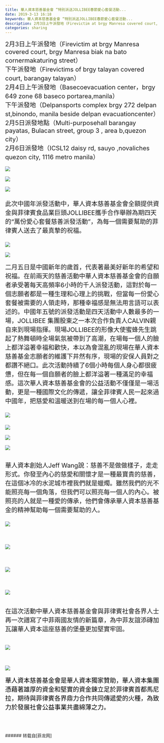```yaml
---
title: 華人資本慈善基金會 “特別派送JOLLIBEE春節愛心套餐活動...
date: 2019-3-13 16:18
keywords: 華人資本慈善基金會 “特別派送JOLLIBEE春節愛心套餐活動...
description: 2月3日上午派發地（Firevictim at brgy Manresa covered court, brgy Manresa biak na bato cornermakaturing street）   下午派發地（Firevictims of brgy talayan covered court, barangay talayan）2月4日上午派發地（Basecoevacuation center，brgy 649 zone 68 baseco portarea,manila）下午派發地（Delpansports complex brgy 272 delpan st,binondo, manila beside delpan evacuationcenter） 2月5日派發地點（Multi-purposehall barangay payatas, Bulacan street, group 3 , area b,quezon city） 2月6日派發地（ICSL12 daisy rd, sauyo ,novaliches quezon city, 1116 metro manila）此次中國年派發活動中，華人資本慈善基金會全額提供資金與菲律賓食品業巨頭JOLLIBEE攜手合作舉辦為期四天的“萬份愛心套餐慈善派發活動”，為每一個需要幫助的菲律賓人送去了最真摯的祝福。二月五日是中國新年的歲首，代表著最美好新年的希望和祝福。在前兩天的慈善活動中華人資本慈善基金會的自願者承受著每天高頻率6小時的千人派發活動，這對於每一個志願者都是一種生理和心理上的挑戰，但當每一份愛心套餐被需要的人領走時，那種幸福感是無法用言語可以表述的。中國年五號的派發活動是四天活動中人數最多的一場，JOLLIBEE 集團股東之一本次合作負責人CALVIN親自來到現場指揮。現場JOLLIBEE的形像大使蜜蜂先生跳起了熱舞頓時全場氣氛被帶到了高潮，在場每一個人的臉上都洋溢著幸福和歡快，本以為會混亂的現場在華人資本慈善基金志願者的維護下井然有序，現場的安保人員對之都讚不絕口。此次活動持續了6個小時每個人身心都很疲憊，但在每一個自願者的臉上都洋溢著一種滿足的幸福感。這次華人資本慈善基金會的公益活動不僅僅是一場活動，更是一種國際文化的傳遞，讓全菲律賓人民一起來過中國年，把慈愛和溫暖送到在場的每一個人心裡。華人資本創始人Jeff Wang說：慈善不是做做樣子，走走形式。你發至內心的慈愛和關懷才是一種最寶貴的慈善，在這個冰冷的水泥城市裡我們就是蠟燭。雖然我們的光不能照亮每一個角落，但我們可以照亮每一個人的內心。被照亮的人就是一種愛的傳承，他們會傳承華人資本慈善基金的精神幫助每一個需要幫助的人。在這次活動中華人資本慈善基金會與菲律賓社會各界人士再一次譜寫了中菲兩國友情的新篇章，為中菲友誼添磚加瓦讓華人資本這座慈善的堡壘更加堅實牢固。華人資本慈善基金會是華人資本獨家贊助，華人資本集團憑藉著雄厚的資金和堅實的資金鍊立足於菲律賓首都馬尼拉，期待與菲律賓各界鼎力合作共同傳遞愛的火種，為致力於發展社會公益事業共盡綿薄之力。                
categories: sharing
---
```

<td class="t_f" id="postmessage_3216856">

<div align="left"><font style="font-size:15.0pt">2</font><font style="font-size:15.0pt">月3日上午派發地（Firevictim at brgy Manresa covered court, brgy Manresa biak na bato cornermakaturing street）   </font></div><div align="left"><font style="font-size:15.0pt">下午派發地（Firevictims of brgy talayan covered court, barangay talayan）</font></div><div align="left"><font style="font-size:15.0pt">2</font><font style="font-size:15.0pt">月4日上午派發地（Basecoevacuation center，brgy 649 zone 68 baseco portarea,manila）</font></div><div align="left"><font style="font-size:15.0pt">下午派發地（Delpansports complex brgy 272 delpan st,binondo, manila beside delpan evacuationcenter） </font></div><div align="left"><font style="font-size:15.0pt">2</font><font style="font-size:15.0pt">月5日派發地點（Multi-purposehall barangay payatas, Bulacan street, group 3 , area b,quezon city） </font></div><div align="left"><font style="font-size:15.0pt">2</font><font style="font-size:15.0pt">月6日派發地（ICSL12 daisy rd, sauyo ,novaliches quezon city, 1116 metro manila）</font></div><br/>
<div align="left">

<img aid="1111348" data-cf-modified-0ea9995a8aded9783dffe2a2-="" file="data/attachment/forum/201903/13/160820a669oxtsjqjxxjsk.jpg.thumb.jpg" id="aimg_1111348" inpost="1" onclick="" onmouseover="" src="http://www.flw.ph/data/attachment/forum/201903/13/160820a669oxtsjqjxxjsk.jpg" style="cursor:pointer" zoomfile="data/attachment/forum/201903/13/160820a669oxtsjqjxxjsk.jpg"/>


</div><br/>
<div align="left">

<img aid="1111357" data-cf-modified-0ea9995a8aded9783dffe2a2-="" file="data/attachment/forum/201903/13/161008a3v94q2k2kkq6kza.jpg.thumb.jpg" id="aimg_1111357" inpost="1" onclick="" onmouseover="" src="http://www.flw.ph/data/attachment/forum/201903/13/161008a3v94q2k2kkq6kza.jpg" style="cursor:pointer" zoomfile="data/attachment/forum/201903/13/161008a3v94q2k2kkq6kza.jpg"/>


</div><br/>
<div align="left">

<img aid="1111358" data-cf-modified-0ea9995a8aded9783dffe2a2-="" file="data/attachment/forum/201903/13/161045k23r20terejrptnt.jpg.thumb.jpg" id="aimg_1111358" inpost="1" onclick="" onmouseover="" src="http://www.flw.ph/data/attachment/forum/201903/13/161045k23r20terejrptnt.jpg" style="cursor:pointer" zoomfile="data/attachment/forum/201903/13/161045k23r20terejrptnt.jpg"/>


</div><div align="left"><font style="font-size:15.0pt"><br/>
</font></div><div align="left"><font style="font-size:15.0pt">此次中國年派發活動中，華人資本慈善基金會全額提供資金與菲律賓食品業巨頭JOLLIBEE攜手合作舉辦為期四天的“萬份愛心套餐慈善派發活動”，為每一個需要幫助的菲律賓人送去了最真摯的祝福。</font></div><div align="left"><font style="font-size:15.0pt"><br/>
</font></div><div align="left">

<img aid="1111295" data-cf-modified-0ea9995a8aded9783dffe2a2-="" file="data/attachment/forum/201903/13/155540conqdnscqzcw33dd.jpg.thumb.jpg" id="aimg_1111295" inpost="1" onclick="" onmouseover="" src="http://www.flw.ph/data/attachment/forum/201903/13/155540conqdnscqzcw33dd.jpg" style="cursor:pointer" zoomfile="data/attachment/forum/201903/13/155540conqdnscqzcw33dd.jpg"/>


</div><br/>

<img aid="1111298" data-cf-modified-0ea9995a8aded9783dffe2a2-="" file="data/attachment/forum/201903/13/155806gfc5727y22u5yc5c.jpg.thumb.jpg" id="aimg_1111298" inpost="1" onclick="" onmouseover="" src="http://www.flw.ph/data/attachment/forum/201903/13/155806gfc5727y22u5yc5c.jpg" style="cursor:pointer" zoomfile="data/attachment/forum/201903/13/155806gfc5727y22u5yc5c.jpg"/>


<br/>
<br/>
<div align="left"><font style="font-size:15.0pt">二月五日是中國新年的歲首，代表著最美好新年的希望和祝福。在前兩天的慈善活動中華人資本慈善基金會的自願者承受著每天高頻率6小時的千人派發活動，這對於每一個志願者都是一種生理和心理上的挑戰，但當每一份愛心套餐被需要的人領走時，那種幸福感是無法用言語可以表述的。中國年五號的派發活動是四天活動中人數最多的一場，JOLLIBEE 集團股東之一本次合作負責人CALVIN親自來到現場指揮。現場JOLLIBEE的形像大使蜜蜂先生跳起了熱舞頓時全場氣氛被帶到了高潮，在場每一個人的臉上都洋溢著幸福和歡快，本以為會混亂的現場在華人資本慈善基金志願者的維護下井然有序，現場的安保人員對之都讚不絕口。此次活動持續了6個小時每個人身心都很疲憊，但在每一個自願者的臉上都洋溢著一種滿足的幸福感。這次華人資本慈善基金會的公益活動不僅僅是一場活動，更是一種國際文化的傳遞，讓全菲律賓人民一起來過中國年，把慈愛和溫暖送到在場的每一個人心裡。</font></div><div align="left"><font style="font-size:15.0pt"><br/>
</font></div><div align="left">

<img aid="1111300" data-cf-modified-0ea9995a8aded9783dffe2a2-="" file="data/attachment/forum/201903/13/155902d8jnfojgzfqe8znn.jpg.thumb.jpg" id="aimg_1111300" inpost="1" onclick="" onmouseover="" src="http://www.flw.ph/data/attachment/forum/201903/13/155902d8jnfojgzfqe8znn.jpg" style="cursor:pointer" zoomfile="data/attachment/forum/201903/13/155902d8jnfojgzfqe8znn.jpg"/>


</div><div align="left"><font style="font-size:15.0pt"><br/>
</font></div><div align="left">

<img aid="1111299" data-cf-modified-0ea9995a8aded9783dffe2a2-="" file="data/attachment/forum/201903/13/155848hzokia51kolakswv.jpg.thumb.jpg" id="aimg_1111299" inpost="1" onclick="" onmouseover="" src="http://www.flw.ph/data/attachment/forum/201903/13/155848hzokia51kolakswv.jpg" style="cursor:pointer" zoomfile="data/attachment/forum/201903/13/155848hzokia51kolakswv.jpg"/>


</div><br/>
<div align="left">

<img aid="1111306" data-cf-modified-0ea9995a8aded9783dffe2a2-="" file="data/attachment/forum/201903/13/155940fr30rrvak3jaot0a.jpg.thumb.jpg" id="aimg_1111306" inpost="1" onclick="" onmouseover="" src="http://www.flw.ph/data/attachment/forum/201903/13/155940fr30rrvak3jaot0a.jpg" style="cursor:pointer" zoomfile="data/attachment/forum/201903/13/155940fr30rrvak3jaot0a.jpg"/>


</div><br/>
<div align="left">

<img aid="1111327" data-cf-modified-0ea9995a8aded9783dffe2a2-="" file="data/attachment/forum/201903/13/160022ye44fhgiwffou646.jpg.thumb.jpg" id="aimg_1111327" inpost="1" onclick="" onmouseover="" src="http://www.flw.ph/data/attachment/forum/201903/13/160022ye44fhgiwffou646.jpg" style="cursor:pointer" zoomfile="data/attachment/forum/201903/13/160022ye44fhgiwffou646.jpg"/>


</div><br/>
<br/>
<div align="left"><font face="&amp;quot;"><font style="font-size:15.0pt">華人資本創始人</font></font><font face="&amp;quot;"><font style="font-size:15.0pt">Jeff Wang</font></font><font face="&amp;quot;"><font style="font-size:15.0pt">說：慈善不是做做樣子，走走形式。你發至內心的慈愛和關懷才是一種最寶貴的慈善，在這個冰冷的水泥城市裡我們就是蠟燭。雖然我們的光不能照亮每一個角落，但我們可以照亮每一個人的內心。被照亮的人就是一種愛的傳承，他們會傳承華人資本慈善基金的精神幫助每一個需要幫助的人。</font></font></div><div align="left"><font face="&amp;quot;"><font style="font-size:15.0pt"><br/>
</font></font></div><div align="left"><font face="&amp;quot;"><font style="font-size:15.0pt">

<img aid="1111296" data-cf-modified-0ea9995a8aded9783dffe2a2-="" file="data/attachment/forum/201903/13/155643hlvqkrgmpknarz2g.jpg.thumb.jpg" id="aimg_1111296" inpost="1" onclick="" onmouseover="" src="http://www.flw.ph/data/attachment/forum/201903/13/155643hlvqkrgmpknarz2g.jpg" style="cursor:pointer" zoomfile="data/attachment/forum/201903/13/155643hlvqkrgmpknarz2g.jpg"/>


</font></font></div><div align="left"><font face="&amp;quot;"><font style="font-size:15.0pt"><br/>
</font></font></div><div align="left"><font face="&amp;quot;"><font style="font-size:15.0pt">

<img aid="1111335" data-cf-modified-0ea9995a8aded9783dffe2a2-="" file="data/attachment/forum/201903/13/160133d27tgqy8pvjj7qdq.jpg.thumb.jpg" id="aimg_1111335" inpost="1" onclick="" onmouseover="" src="http://www.flw.ph/data/attachment/forum/201903/13/160133d27tgqy8pvjj7qdq.jpg" style="cursor:pointer" zoomfile="data/attachment/forum/201903/13/160133d27tgqy8pvjj7qdq.jpg"/>


</font></font></div><div align="left"><font face="&amp;quot;"><font style="font-size:15.0pt"><br/>
</font></font></div><div align="left"><font face="&amp;quot;"><font style="font-size:15.0pt">

<img aid="1111336" data-cf-modified-0ea9995a8aded9783dffe2a2-="" file="data/attachment/forum/201903/13/160207co73wi2sizaoqwha.jpg.thumb.jpg" id="aimg_1111336" inpost="1" onclick="" onmouseover="" src="http://www.flw.ph/data/attachment/forum/201903/13/160207co73wi2sizaoqwha.jpg" style="cursor:pointer" zoomfile="data/attachment/forum/201903/13/160207co73wi2sizaoqwha.jpg"/>


</font></font></div><div align="left"><font face="&amp;quot;"><font style="font-size:15.0pt"><br/>
</font></font></div><div align="left"><font face="&amp;quot;"><font style="font-size:15.0pt">

<img aid="1111342" data-cf-modified-0ea9995a8aded9783dffe2a2-="" file="data/attachment/forum/201903/13/160626a98fzmvjsygvky48.jpg.thumb.jpg" id="aimg_1111342" inpost="1" onclick="" onmouseover="" src="http://www.flw.ph/data/attachment/forum/201903/13/160626a98fzmvjsygvky48.jpg" style="cursor:pointer" zoomfile="data/attachment/forum/201903/13/160626a98fzmvjsygvky48.jpg"/>


</font></font></div><div align="left"><font face="&amp;quot;"><font style="font-size:15.0pt"><br/>
</font></font></div><div align="left"><font face="&amp;quot;"><font style="font-size:15.0pt">在這次活動中華人資本慈善基金會與菲律賓社會各界人士再一次譜寫了中菲兩國友情的新篇章，為中菲友誼添磚加瓦讓華人資本這座慈善的堡壘更加堅實牢固。</font></font></div><div align="left"><font face="&amp;quot;"><font style="font-size:15.0pt"><br/>
</font></font></div><div align="left">

<img aid="1111340" data-cf-modified-0ea9995a8aded9783dffe2a2-="" file="data/attachment/forum/201903/13/160435meceteksu6ec5u6r.jpg.thumb.jpg" id="aimg_1111340" inpost="1" onclick="" onmouseover="" src="http://www.flw.ph/data/attachment/forum/201903/13/160435meceteksu6ec5u6r.jpg" style="cursor:pointer" zoomfile="data/attachment/forum/201903/13/160435meceteksu6ec5u6r.jpg"/>


</div><br/>
<br/>
<br/>

<img aid="1111341" data-cf-modified-0ea9995a8aded9783dffe2a2-="" file="data/attachment/forum/201903/13/160533a2qfgxecywkwcpbq.jpg.thumb.jpg" id="aimg_1111341" inpost="1" onclick="" onmouseover="" src="http://www.flw.ph/data/attachment/forum/201903/13/160533a2qfgxecywkwcpbq.jpg" style="cursor:pointer" zoomfile="data/attachment/forum/201903/13/160533a2qfgxecywkwcpbq.jpg"/>


<br/>
<br/>
<div align="left"><font color="black"><font face="&amp;quot;"><font style="font-size:15.0pt">華人資本慈善基金會是華人資本獨家贊助，華人資本集團憑藉著雄厚的資金和堅實的資金鍊立足於菲律賓首都馬尼拉，期待與菲律賓各界鼎力合作共同傳遞愛的火種，為致力於發展社會公益事業共盡綿薄之力。</font></font></font></div><div align="left">                </div><br/>
<br/>
<br/>
</td>
###### 转载自[菲龙网]